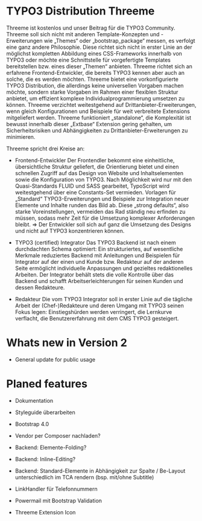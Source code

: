 # TYPO3 Distribution Threeme

Threeme ist kostenlos und unser Beitrag für die TYPO3 Community. Threeme soll sich nicht mit anderen Template-Konzepten und -Erweiterungen wie „Themes“ oder „bootstrap_package“ messen,
es verfolgt eine ganz andere Philosophie. Diese richtet sich nicht in erster Linie an der möglichst kompletten Abbildung eines CSS-Frameworks innerhalb von TYPO3
oder möchte eine Schnittstelle für vorgefertigte Templates bereitstellen bzw. eines dieser „Themen“ anbieten.
Threeme richtet sich an erfahrene Frontend-Entwickler, die bereits TYPO3 kennen aber auch an solche, die es werden möchten. Threeme bietet eine vorkonfigurierte TYPO3 Distribution,
die allerdings keine universellen Vorgaben machen möchte, sondern starke Vorgaben im Rahmen einer flexiblen Struktur anbietet, um effizient komplexe Individualprogrammierung umsetzen zu können.
Threeme verzichtet weitestgehend auf Drittanbieter-Erweiterungen, wenn gleich Konfigurationen und Beispiele für weit verbreitete Extensions mitgeliefert werden.
Threeme funktioniert  „standalone“, die Komplexität ist bewusst innerhalb dieser „Extbase“ Extension gering gehalten, um Sicherheitsrisiken und Abhängigkeiten zu Drittanbieter-Erweiterungen zu minimieren.

Threeme spricht drei Kreise an:

* Frontend-Entwickler
  Der Frontendler bekommt eine einheitliche, übersichtliche Struktur geliefert, die Orientierung bietet und einen schnellen Zugriff auf das Design von Website und Inhaltselementen sowie die Konfiguration von TYPO3.
  Nach Möglichkeit wird nur mit den Quasi-Standards FLUID und SASS gearbeitet, TypoScript wird weitestgehend über eine Constants-Set vermieden.
  Vorlagen für „Standard“ TYPO3-Erweiterungen und Beispiele zur Integration neuer Elemente und Inhalte runden das Bild ab. Diese „strong defaults“, also starke Voreinstellungen,
  vermeiden das Rad ständig neu erfinden zu müssen, sodass mehr Zeit für die Umsetzung komplexer Anforderungen bleibt.
  => Der Entwickler soll sich auf ganz die Umsetzung des Designs und nicht auf TYPO3 konzentrieren können.

* TYPO3 (certified) Integrator
  Das TYPO3 Backend ist nach einem durchdachten Schema optimiert: Ein strukturiertes, auf wesentliche Merkmale reduziertes Backend mit Anleitungen und Beispielen für Integrator auf der einen und
  Kunde bzw. Redakteur auf der anderen Seite ermöglicht individuelle Anpassungen und gezieltes redaktionelles Arbeiten. Der Integrator behält stets die volle Kontrolle über das Backend und
  schafft Arbeitserleichterungen für seinen Kunden und dessen Redakteure.

* Redakteur
  Die vom TYPO3 Integrator soll in erster Linie auf die tägliche Arbeit der (Chef-)Redakteure und deren Umgang mit TYPO3 seinen Fokus legen:
  Einstiegshürden werden verringert, die Lernkurve verflacht, die Benutzererfahrung mit dem CMS TYPO3 gesteigert.

# Whats new in Version 2

- General update for public usage

# Planed features

- Dokumentation
- Styleguide überarbeiten
- Bootstrap 4.0
- Vendor per Composer nachladen?

- Backend: Elemente-Folding?
- Backend: Inline-Editing?
- Backend: Standard-Elemente in Abhängigkeit zur Spalte / Be-Layout unterschiedlich im TCA rendern (bsp. mit/ohne Subtitle)
- LinkHandler für Telefonnummern

- Powermail mit Bootstrap Validation
- Threeme Extension Icon